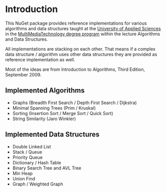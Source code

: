 # Introduction

This NuGet package provides reference implementations for various algorithms and data structures taught
at the [University of Applied Sciences](https://www.fh-salzburg.ac.at) in the [MultiMediaTechnology degree program](https://www.fh-salzburg.ac.at/studium/ct/multimediatechnology-bachelor)
within the lecture Algorithms and Data Structures.

All implementations are stacking on each other. That means if a complex data structure / algorithm uses other data structures they are provided as reference implementation as well.

Most of the ideas are from Introduction to Algorithms, Third Edition, September 2009.

## Implemented Algorithms

- Graphs (Breadth First Search / Depth First Search / Dijkstra)
- Minimal Spanning Trees (Prim / Kruskal)
- Sorting (Insertion Sort / Merge Sort / Quick Sort)
- String Similarity (Jaro Winkler)

## Implemented Data Structures

- Double Linked List
- Stack / Queue
- Priority Queue
- Dictionary / Hash Table
- Binary Search Tree and AVL Tree
- Min Heap
- Union Find
- Graph / Weighted Graph